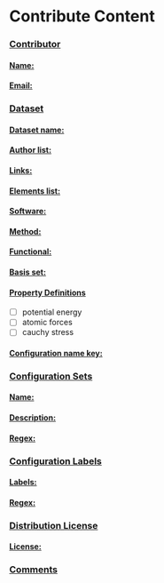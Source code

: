 # Contribute Content
  
### [Contributor][cont]

#### [Name:][name]
<!-- Enter your name -->

#### [Email:][email]
<!-- Enter your email. This will be used for correspondence about dataset submission -->
  

### [Dataset][ds]

#### [Dataset name:][dname]
<!-- Enter dataset name -->

#### [Author list:][auth]
<!-- Enter list of dataset author names as "FirstName1 LastName1, FirstName2 LastName2". Do not use initials unless author is normally attributed by initial(s) -->

#### [Links:][link]
<!-- Enter list of resources describing dataset (DOI if available). Include DOI/URL for dataset, if aleady hosted online -->
  
#### [Elements list:][elem]
<!-- List elements present in dataset using elemental symbols (e.g., Si, Al, C, etc.) -->

#### [Software:][soft]
<!-- Enter the software and version used for property calculations (e.g., VASP 5.4.1, ORCA 5.0.3) -->


#### [Method:][meth]
<!-- Enter the method(s) used for property calculations (e.g., DFT, CCSD, CCSD(T)) -->

#### [Functional:][func]
<!-- Enter the functional(s) used for property calculations (e.g., PBE, PBEsol, B3LYP, SCAN) -->

#### [Basis set:][bset]
<!-- Enter the basis set used for property calculations (e.g., cc-pVDZ, aug-cc-PVTZ) -->

#### [Property Definitions][pd]
<!-- Select a predefined property if applicable to your data. See definitions at https://github.com/colabfit/colabfit-tools/blob/development/colabfit/tools/property_definitions.py.

To select a property, replace the corresponding "[ ]" with "[x]" or "[X]".
- [X] example property

If a predefined property definition listed above does not apply to your content, you may submit new property definition files with your dataset files. Examples may be found in the file "example_property_definitions.py.-->

- [ ] potential energy
- [ ] atomic forces
- [ ] cauchy stress

#### [Configuration name key:][cokey]
<!-- A configuration’s name will be used for grouping and label application. Names will default to file names if no key is provided. In an extended XYZ file, for example, setting the Configuration Name Key to an existing key "config_name" would use the values provided by this key to name configurations -->

### [Configuration Sets][cset]
<!-- Configuration sets are used to organize and group similar Configurations with one another. These could be similar structures, similar methods, etc.

A Configuration Set’s Extended ID is constructed according to {Name}_{Short ID}. "Name" can be used to lend interpretability to an Extended ID.

Configuration Sets are constructed using regular expressions to match and group Configurations based on their name (remember that the names of Configurations are obtained from the specified "Configuration Name Key"). 

You may create as many configuration sets as needed by copying and pasting the below three entries. -->


#### [Name:][cname]
<!-- Name will be used to construct an Extended ID for the Configuration set. -->  
#### [Description:][cdesc]
<!-- Enter human-readable description of the configurations in the set -->  
#### [Regex:][creg]
<!-- Enter a regular expression for matching to configuration names (i.e., to match only the name entered above and no other configuration set names you have entered) -->  


### [Configuration Labels][clabhead]
<!-- (Optional): If necessary, more specific labels can be added to Configurations for querying purposes. Similar to the construction of Configuration Sets, regular expressions are matched against a Configuration’s name. 

You may create as many labels as needed -->

#### [Labels:][clab]
<!-- Labels to attach to the configurations matched by regex below -->  
#### [Regex:][labreg]
<!-- Regular expression for matching to configuration names (as defined in Configuration Set section above)-->


### [Distribution License][lcns]
<!-- Enter the license under which the content will be distributed (e.g. Creative Commons Zero) -->
#### [License:][lcns]

### [Comments][comm]
<!-- Enter any additional comments for the reviewer below -->



<!-- Tooltip text -->
[cont]: ## " "
[name]: ## "Name of person submitting dataset"
[email]: ## "Email of person submitting dataset. This will be used for correspondence about dataset submission"
[ds]: ## " "
[dname]: ## "A short name for your dataset"
[auth]: ## 'A list of dataset author names. Format as "FirstName1 LastName1, FirstName2 LastName2". Do not use initials unless author is normally attributed by initial(s)'
[link]: ## "A list of resources describing dataset (DOI if available). Include DOI/URL for dataset, if aleady hosted online"
[elem]: ## "List elements present in dataset using elemental symbols (e.g., Si, Al, C, etc.)"
[soft]: ## "The software and version used for property calculations (e.g., VASP 5.4.1, ORCA 5.0.3)"
[meth]: ## "The method(s) used for property calculations (e.g., DFT, CCSD, CCSD(T))"
[func]: ## "The functional(s) used for property calculations (e.g., PBE, PBEsol, B3LYP, SCAN)"
[bset]: ## "The basis set used for property calculations (e.g., cc-pVDZ, aug-cc-PVTZ)"
[cokey]: ## 'A configuration’s name will be used for grouping and label application. Names will default to file names if no key is provided. In an extended XYZ file, for example, setting the Configuration Name Key to an existing key "config_name" would use the values provided by this key to name configurations'
[pd]: ## 'Select a predefined property if applicable to your data. If a predefined property definition listed above does not apply to your content, you may submit new property definition files with your dataset files. Examples may be found in the file "example_property_definitions.py.'
[cset]: ## 'Configuration sets are used to organize and group similar Configurations with one another. These could be similar structures, similar methods, etc. A Configuration Set’s Extended ID is constructed according to {Name}_{Short ID}. "Name" can be used to lend interpretability to an Extended ID. Configuration Sets are constructed using regular expressions to match and group Configurations based on their name (remember that the names of Configurations are obtained from the specified "Configuration Name Key"). You may create as many configuration sets as needed by copying and pasting the below three entries. '
[cname]: ## "Name will be used to construct an Extended ID for the Configuration set."
[cdesc]: ## "A human-readable description of the configurations in the set"
[creg]: ## "Enter a regular expression for matching to configuration names (i.e., to match only the name entered above and no other configuration set names you have entered)"

[clabhead]: ## "(Optional): If necessary, more specific labels can be added to Configurations for querying purposes. Similar to the construction of Configuration Sets, regular expressions are matched against a Configuration’s name"
[clab]: ## "Labels to attach to the configurations matched by regex below"
[labreg]: ## "Regular expression for matching to configuration names (as defined in Configuration Set section above)"
[lcns]: ## "The license under which the content will be distributed (e.g. Creative Commons Zero)"
[comm]: ## "Any additional comments for the reviewer"